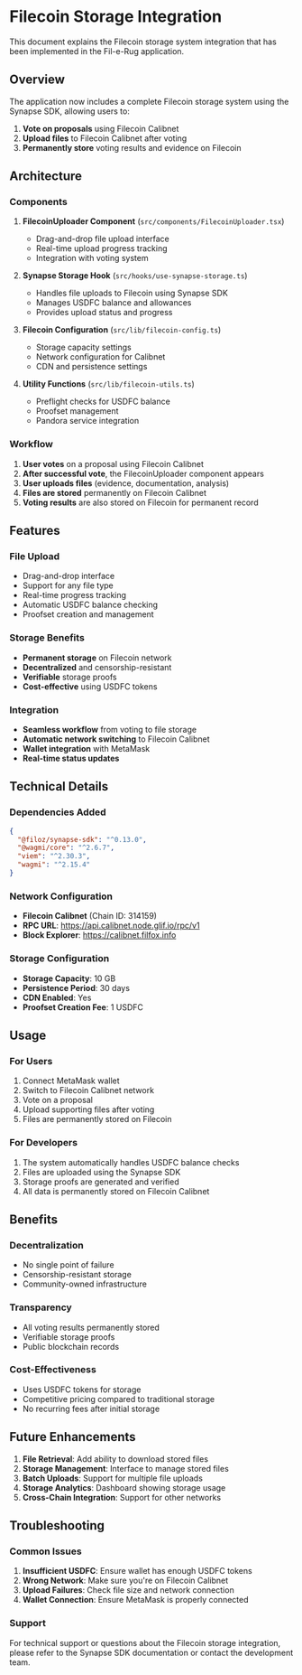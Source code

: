# Filecoin Storage Integration

This document explains the Filecoin storage system integration that has been implemented in the Fil-e-Rug application.

## Overview

The application now includes a complete Filecoin storage system using the Synapse SDK, allowing users to:

1. **Vote on proposals** using Filecoin Calibnet
2. **Upload files** to Filecoin Calibnet after voting
3. **Permanently store** voting results and evidence on Filecoin

## Architecture

### Components

1. **FilecoinUploader Component** (`src/components/FilecoinUploader.tsx`)
   - Drag-and-drop file upload interface
   - Real-time upload progress tracking
   - Integration with voting system

2. **Synapse Storage Hook** (`src/hooks/use-synapse-storage.ts`)
   - Handles file uploads to Filecoin using Synapse SDK
   - Manages USDFC balance and allowances
   - Provides upload status and progress

3. **Filecoin Configuration** (`src/lib/filecoin-config.ts`)
   - Storage capacity settings
   - Network configuration for Calibnet
   - CDN and persistence settings

4. **Utility Functions** (`src/lib/filecoin-utils.ts`)
   - Preflight checks for USDFC balance
   - Proofset management
   - Pandora service integration

### Workflow

1. **User votes** on a proposal using Filecoin Calibnet
2. **After successful vote**, the FilecoinUploader component appears
3. **User uploads files** (evidence, documentation, analysis)
4. **Files are stored** permanently on Filecoin Calibnet
5. **Voting results** are also stored on Filecoin for permanent record

## Features

### File Upload
- Drag-and-drop interface
- Support for any file type
- Real-time progress tracking
- Automatic USDFC balance checking
- Proofset creation and management

### Storage Benefits
- **Permanent storage** on Filecoin network
- **Decentralized** and censorship-resistant
- **Verifiable** storage proofs
- **Cost-effective** using USDFC tokens

### Integration
- **Seamless workflow** from voting to file storage
- **Automatic network switching** to Filecoin Calibnet
- **Wallet integration** with MetaMask
- **Real-time status updates**

## Technical Details

### Dependencies Added
```json
{
  "@filoz/synapse-sdk": "^0.13.0",
  "@wagmi/core": "^2.6.7",
  "viem": "^2.30.3",
  "wagmi": "^2.15.4"
}
```

### Network Configuration
- **Filecoin Calibnet** (Chain ID: 314159)
- **RPC URL**: https://api.calibnet.node.glif.io/rpc/v1
- **Block Explorer**: https://calibnet.filfox.info

### Storage Configuration
- **Storage Capacity**: 10 GB
- **Persistence Period**: 30 days
- **CDN Enabled**: Yes
- **Proofset Creation Fee**: 1 USDFC

## Usage

### For Users
1. Connect MetaMask wallet
2. Switch to Filecoin Calibnet network
3. Vote on a proposal
4. Upload supporting files after voting
5. Files are permanently stored on Filecoin

### For Developers
1. The system automatically handles USDFC balance checks
2. Files are uploaded using the Synapse SDK
3. Storage proofs are generated and verified
4. All data is permanently stored on Filecoin Calibnet

## Benefits

### Decentralization
- No single point of failure
- Censorship-resistant storage
- Community-owned infrastructure

### Transparency
- All voting results permanently stored
- Verifiable storage proofs
- Public blockchain records

### Cost-Effectiveness
- Uses USDFC tokens for storage
- Competitive pricing compared to traditional storage
- No recurring fees after initial storage

## Future Enhancements

1. **File Retrieval**: Add ability to download stored files
2. **Storage Management**: Interface to manage stored files
3. **Batch Uploads**: Support for multiple file uploads
4. **Storage Analytics**: Dashboard showing storage usage
5. **Cross-Chain Integration**: Support for other networks

## Troubleshooting

### Common Issues
1. **Insufficient USDFC**: Ensure wallet has enough USDFC tokens
2. **Wrong Network**: Make sure you're on Filecoin Calibnet
3. **Upload Failures**: Check file size and network connection
4. **Wallet Connection**: Ensure MetaMask is properly connected

### Support
For technical support or questions about the Filecoin storage integration, please refer to the Synapse SDK documentation or contact the development team. 